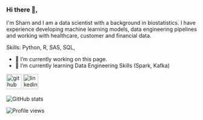 
<!--
**SharnSingh/SharnSingh** is a ✨ _special_ ✨ repository because its `README.md` (this file) appears on your GitHub profile.

Here are some ideas to get you started:

- 🔭 I’m currently working on ...
- 🌱 I’m currently learning ...
- 👯 I’m looking to collaborate on ...
- 🤔 I’m looking for help with ...
- 💬 Ask me about ...
- 📫 How to reach me: ...
- 😄 Pronouns: ...
- ⚡ Fun fact: ...
-->

### Hi there 👋,
I'm Sharn and I am a data scientist with a background in biostatistics. I have experience developing machine learning models, data engineering pipelines and working with healthcare, customer and financial data. 

Skills: Python, R, SAS, SQL, 

- 🔭 I’m currently working on this page. 
- 🌱 I’m currently learning Data Engineering Skills (Spark, Kafka) 


[<img src='https://cdn.jsdelivr.net/npm/simple-icons@3.0.1/icons/github.svg' alt='github' height='40'>](https://github.com/SharnSingh)  [<img src='https://cdn.jsdelivr.net/npm/simple-icons@3.0.1/icons/linkedin.svg' alt='linkedin' height='40'>](https://www.linkedin.com/in/https://www.linkedin.com/in/sharn-singh//)  

![GitHub stats](https://github-readme-stats.vercel.app/api?username=SharnSingh&show_icons=true)  

![Profile views](https://gpvc.arturio.dev/SharnSingh)  
